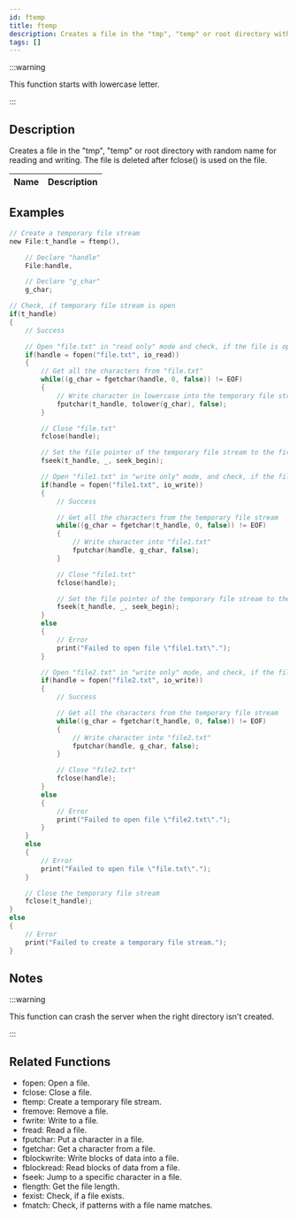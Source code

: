 ```yaml
---
id: ftemp
title: ftemp
description: Creates a file in the "tmp", "temp" or root directory with random name for reading and writing.
tags: []
---
```


:::warning

This function starts with lowercase letter.

:::

## Description

Creates a file in the "tmp", "temp" or root directory with random name for reading and writing. The file is deleted after fclose() is used on the file.

| Name | Description |
| ---- | ----------- |


## Examples

```c
// Create a temporary file stream
new File:t_handle = ftemp(),

	// Declare "handle"
	File:handle,

	// Declare "g_char"
	g_char;

// Check, if temporary file stream is open
if(t_handle)
{
	// Success

	// Open "file.txt" in "read only" mode and check, if the file is open
	if(handle = fopen("file.txt", io_read))
	{
		// Get all the characters from "file.txt"
		while((g_char = fgetchar(handle, 0, false)) != EOF)
		{
			// Write character in lowercase into the temporary file stream
			fputchar(t_handle, tolower(g_char), false);
		}

		// Close "file.txt"
		fclose(handle);

		// Set the file pointer of the temporary file stream to the first byte
		fseek(t_handle, _, seek_begin);

		// Open "file1.txt" in "write only" mode, and check, if the file is open
		if(handle = fopen("file1.txt", io_write))
		{
			// Success

			// Get all the characters from the temporary file stream
			while((g_char = fgetchar(t_handle, 0, false)) != EOF)
			{
				// Write character into "file1.txt"
				fputchar(handle, g_char, false);
			}

			// Close "file1.txt"
			fclose(handle);

			// Set the file pointer of the temporary file stream to the first byte
			fseek(t_handle, _, seek_begin);
		}
		else
		{
			// Error
			print("Failed to open file \"file1.txt\".");
		}

		// Open "file2.txt" in "write only" mode, and check, if the file is open
		if(handle = fopen("file2.txt", io_write))
		{
			// Success

			// Get all the characters from the temporary file stream
			while((g_char = fgetchar(t_handle, 0, false)) != EOF)
			{
				// Write character into "file2.txt"
				fputchar(handle, g_char, false);
			}

			// Close "file2.txt"
			fclose(handle);
		}
		else
		{
			// Error
			print("Failed to open file \"file2.txt\".");
		}
	}
	else
	{
		// Error
		print("Failed to open file \"file.txt\".");
	}

	// Close the temporary file stream
	fclose(t_handle);
}
else
{
	// Error
	print("Failed to create a temporary file stream.");
}
```

## Notes

:::warning

This function can crash the server when the right directory isn't created.

:::

## Related Functions

- fopen: Open a file.
- fclose: Close a file.
- ftemp: Create a temporary file stream.
- fremove: Remove a file.
- fwrite: Write to a file.
- fread: Read a file.
- fputchar: Put a character in a file.
- fgetchar: Get a character from a file.
- fblockwrite: Write blocks of data into a file.
- fblockread: Read blocks of data from a file.
- fseek: Jump to a specific character in a file.
- flength: Get the file length.
- fexist: Check, if a file exists.
- fmatch: Check, if patterns with a file name matches.
